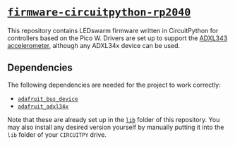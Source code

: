 # [`firmware-circuitpython-rp2040`](https://github.com/spectrachrome/firmware-circuitpython-rp2040)

This repository contains LEDswarm firmware written in CircuitPython for controllers based on the Pico W. Drivers are set up to support the [ADXL343 accelerometer](https://www.analog.com/en/products/adxl343.html), although any ADXL34x device can be used.

## Dependencies

The following dependencies are needed for the project to work correctly:

* [`adafruit_bus_device`](https://github.com/adafruit/Adafruit_CircuitPython_BusDevice)
* [`adafruit_adxl34x`](https://github.com/adafruit/Adafruit_CircuitPython_ADXL34x)

Note that these are already set up in the [`lib`](https://github.com/spectrachrome/firmware-circuitpython-esp32/tree/main/lib) folder of this repository. You may also install any desired version yourself by manually putting it into the `lib` folder of your `CIRCUITPY` drive.